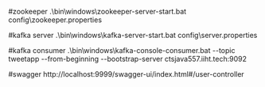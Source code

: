 #zookeeper
.\bin\windows\zookeeper-server-start.bat config\zookeeper.properties

#kafka server
.\bin\windows\kafka-server-start.bat config\server.properties


#kafka consumer
.\bin\windows\kafka-console-consumer.bat --topic tweetapp --from-beginning --bootstrap-server ctsjava557.iiht.tech:9092

#swagger
http://localhost:9999/swagger-ui/index.html#/user-controller